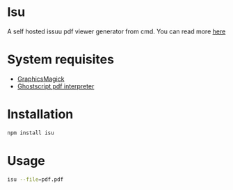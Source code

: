 # Isu
A self hosted issuu pdf viewer generator from cmd. You can read more [here]()

# System requisites
* [GraphicsMagick](http://www.graphicsmagick.org/)
* [Ghostscript pdf interpreter](http://ghostscript.com/download/gsdnld.html)

# Installation
```sh
npm install isu
```

# Usage
```sh
isu --file=pdf.pdf
```